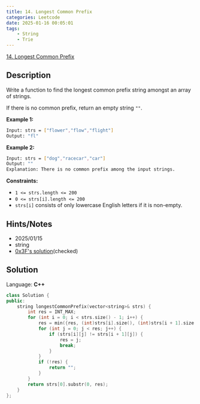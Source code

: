 ```yaml
---
title: 14. Longest Common Prefix
categories: Leetcode
date: 2025-01-16 00:05:01
tags:
    - String
    - Trie
---
```


[14. Longest Common Prefix](https://leetcode.com/problems/longest-common-prefix/description/?envType=company&envId=facebook&favoriteSlug=facebook-three-months)

## Description

Write a function to find the longest common prefix string amongst an array of strings.

If there is no common prefix, return an empty string `""`.

**Example 1:**

```bash
Input: strs = ["flower","flow","flight"]
Output: "fl"
```

**Example 2:**

```bash
Input: strs = ["dog","racecar","car"]
Output: ""
Explanation: There is no common prefix among the input strings.
```

**Constraints:**

- `1 <= strs.length <= 200`
- `0 <= strs[i].length <= 200`
- `strs[i]` consists of only lowercase English letters if it is non-empty.

## Hints/Notes

- 2025/01/15
- string
- [0x3F's solution](https://leetcode.cn/problems/longest-common-prefix/solutions/2801713/jian-dan-ti-jian-dan-zuo-pythonjavaccgoj-478q/?envType=company&envId=facebook&favoriteSlug=facebook-three-months)(checked)

## Solution

Language: **C++**

```C++
class Solution {
public:
    string longestCommonPrefix(vector<string>& strs) {
        int res = INT_MAX;
        for (int i = 0; i < strs.size() - 1; i++) {
            res = min({res, (int)strs[i].size(), (int)strs[i + 1].size()});
            for (int j = 0; j < res; j++) {
                if (strs[i][j] != strs[i + 1][j]) {
                    res = j;
                    break;
                }
            }
            if (!res) {
                return "";
            }
        }
        return strs[0].substr(0, res);
    }
};
```
